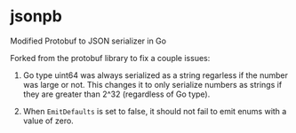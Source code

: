# jsonpb
Modified Protobuf to JSON serializer in Go

Forked from the protobuf library to fix a couple issues:

1) Go type uint64 was always serialized as a string regarless if the number was large or not. This changes it to only serialize numbers as strings if they are greater than 2^32 (regardless of Go type).

2) When `EmitDefaults` is set to false, it should not fail to emit enums with a value of zero.
